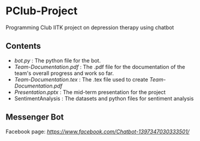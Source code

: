 # PClub-Project
Programming Club IITK project on depression therapy using chatbot

Contents
--------
* *bot.py* : The python file for the bot.
* *Team-Documentation.pdf* : The .pdf file for the documentation of the team's overall progress and work so far.
* *Team-Documentation.tex* : The .tex file used to create *Team-Documentation.pdf*
* *Presentation.pptx* : The mid-term presentation for the project
* SentimentAnalysis : The datasets and python files for sentiment analysis

Messenger Bot
-------------
Facebook page: *https://www.facebook.com/Chatbot-1397347030333501/*
